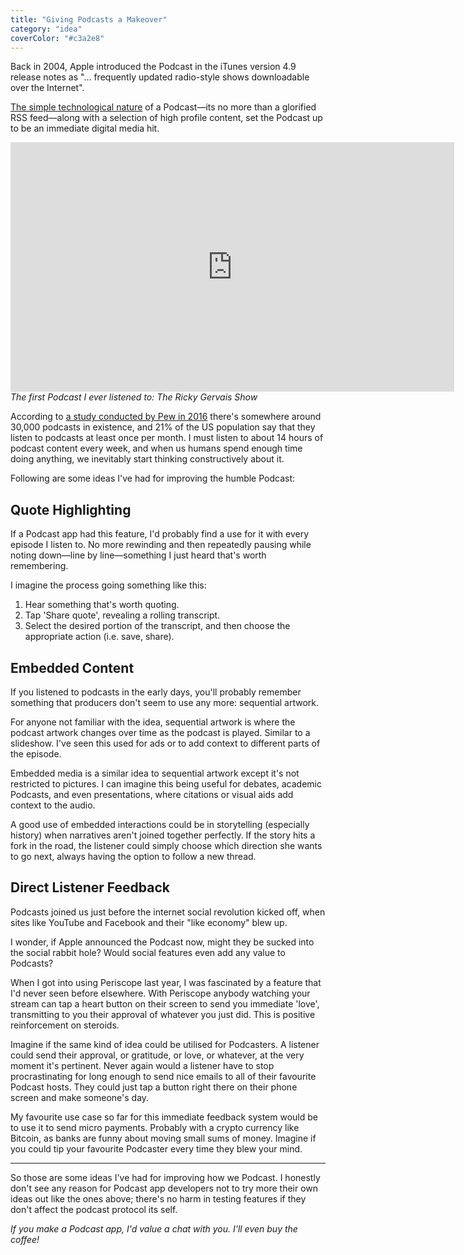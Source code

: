 ```yaml
---
title: "Giving Podcasts a Makeover"
category: "idea"
coverColor: "#c3a2e8"
---
```


Back in 2004, Apple introduced the Podcast in the iTunes version 4.9 release notes as "... frequently updated radio-style shows downloadable over the Internet".

[The simple technological nature](http://computer.howstuffworks.com/internet/basics/podcasting.htm) of a Podcast—its no more than a glorified RSS feed—along with a selection of high profile content, set the Podcast up to be an immediate digital media hit.

<div>
  <iframe width="710" height="399" src="https://www.youtube.com/embed/qX5VvDtnOW8" frameborder="0" allowfullscreen=""></iframe>
  <cite>The first Podcast I ever listened to: The Ricky Gervais Show</cite>
</div>

According to [a study conducted by Pew in 2016](http://www.journalism.org/2016/06/15/podcasting-fact-sheet/) there's somewhere around 30,000 podcasts in existence, and 21% of the US population say that they listen to podcasts at least once per month. I must listen to about 14 hours of podcast content every week, and when us humans spend enough time doing anything, we inevitably start thinking constructively about it.

Following are some ideas I've had for improving the humble Podcast:

## Quote Highlighting
If a Podcast app had this feature, I'd probably find a use for it with every episode I listen to. No more rewinding and then repeatedly pausing while noting down—line by line—something I just heard that's worth remembering.

I imagine the process going something like this:
1. Hear something that's worth quoting.
2. Tap 'Share quote', revealing a rolling transcript.
3. Select the desired portion of the transcript, and then choose the appropriate action (i.e. save, share).

## Embedded Content
If you listened to podcasts in the early days, you'll probably remember something that producers don't seem to use any more: sequential artwork.

For anyone not familiar with the idea, sequential artwork is where the podcast artwork changes over time as the podcast is played. Similar to a slideshow. I've seen this used for ads or to add context to different parts of the episode.

Embedded media is a similar idea to sequential artwork except it's not restricted to pictures. I can imagine this being useful for debates, academic Podcasts, and even presentations, where citations or visual aids add context to the audio.

A good use of embedded interactions could be in storytelling (especially history) when narratives aren't joined together perfectly. If the story hits a fork in the road, the listener could simply choose which direction she wants to go next, always having the option to follow a new thread.

## Direct Listener Feedback
Podcasts joined us just before the internet social revolution kicked off, when sites like YouTube and Facebook and their "like economy" blew up.

I wonder, if Apple announced the Podcast now, might they be sucked into the social rabbit hole? Would social features even add any value to Podcasts?

When I got into using Periscope last year, I was fascinated by a feature that I'd never seen before elsewhere. With Periscope anybody watching your stream can tap a heart button on their screen to send you immediate 'love', transmitting to you their approval of whatever you just did. This is positive reinforcement on steroids.

Imagine if the same kind of idea could be utilised for Podcasters. A listener could send their approval, or gratitude, or love, or whatever, at the very moment it's pertinent. Never again would a listener have to stop procrastinating for long enough to send nice emails to all of their favourite Podcast hosts. They could just tap a button right there on their phone screen and make someone's day.

My favourite use case so far for this immediate feedback system would be to use it to send micro payments. Probably with a crypto currency like Bitcoin, as banks are funny about moving small sums of money. Imagine if you could tip your favourite Podcaster every time they blew your mind.

---

So those are some ideas I've had for improving how we Podcast. I honestly don't see any reason for Podcast app developers not to try more their own ideas out like the ones above; there's no harm in testing features if they don't affect the podcast protocol its self.

_If you make a Podcast app, I'd value a chat with you. I'll even buy the coffee!_
